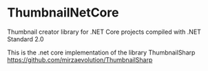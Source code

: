 # ThumbnailNetCore
Thumbnail creator library for .NET Core projects compiled with .NET Standard 2.0

This is the .net core implementation of the library ThumbnailSharp https://github.com/mirzaevolution/ThumbnailSharp 
